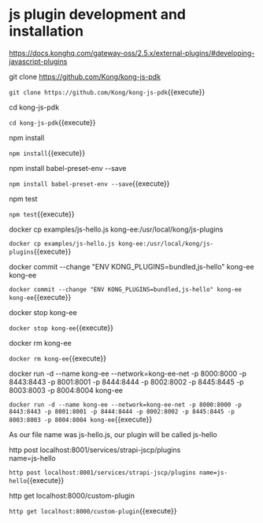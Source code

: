 # js plugin development and installation

https://docs.konghq.com/gateway-oss/2.5.x/external-plugins/#developing-javascript-plugins

git clone https://github.com/Kong/kong-js-pdk

`git clone https://github.com/Kong/kong-js-pdk`{{execute}}

cd kong-js-pdk

`cd kong-js-pdk`{{execute}}

npm install

`npm install`{{execute}}

npm install babel-preset-env --save

`npm install babel-preset-env --save`{{execute}}

npm test

`npm test`{{execute}}

docker cp examples/js-hello.js kong-ee:/usr/local/kong/js-plugins

`docker cp examples/js-hello.js kong-ee:/usr/local/kong/js-plugins`{{execute}}

docker commit --change "ENV KONG_PLUGINS=bundled,js-hello" kong-ee kong-ee

`docker commit --change "ENV KONG_PLUGINS=bundled,js-hello" kong-ee kong-ee`{{execute}}

docker stop kong-ee

`docker stop kong-ee`{{execute}}

docker rm kong-ee

`docker rm kong-ee`{{execute}}

docker run -d --name kong-ee --network=kong-ee-net -p 8000:8000 -p 8443:8443 -p 8001:8001 -p 8444:8444 -p 8002:8002 -p 8445:8445 -p 8003:8003 -p 8004:8004 kong-ee

`docker run -d --name kong-ee --network=kong-ee-net -p 8000:8000 -p 8443:8443 -p 8001:8001 -p 8444:8444 -p 8002:8002 -p 8445:8445 -p 8003:8003 -p 8004:8004 kong-ee`{{execute}}

As our file name was js-hello.js, our plugin will be called js-hello

http post localhost:8001/services/strapi-jscp/plugins \
name=js-hello

`http post localhost:8001/services/strapi-jscp/plugins name=js-hello`{{execute}}

http get localhost:8000/custom-plugin

`http get localhost:8000/custom-plugin`{{execute}}
